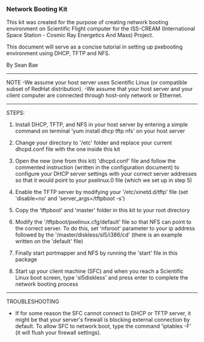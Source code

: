 ### Network Booting Kit
This kit was created for the purpose of creating network booting environment on Scientific Flight computer for the ISS-CREAM (International Space Station - Cosmic Ray Energetics And Mass) Project.

This document will serve as a concise tutorial in setting up pxebooting environment using DHCP, TFTP and NFS.

By Sean Bae

----

NOTE
-We assume your host server uses Scientific Linux (or compatible subset of RedHat distribution).
-We assume that your host server and your client computer are connected through host-only network or Ethernet.

----

STEPS:

1. Install DHCP, TFTP, and NFS in your host server by entering a simple command on terminal 'yum install dhcp tftp nfs' on your host server

2. Change your directory to '/etc' folder and replace your current dhcpd.conf file with the one inside this kit

3. Open the new (one from this kit) 'dhcpd.conf' file and follow the commented instruction (written in the configuration document) to configure your DHCP server settings with your correct server addresses so that it would point to your pxelinux.0 file (which we set up in step 5)

4. Enable the TFTP server by modifying your '/etc/xinetd.d/tftp' file (set 'disable=no' and 'server_args=/tftpboot -s')

5. Copy the 'tftpboot' and 'master' folder in this kit to your root directory

6. Modify the '/tftpboot/pxelinux.cfg/default' file so that NFS can point to the correct server. To do this, set 'nfsroot' parameter to your ip address followed by the '/master/diskless/sl5/i386/cd' (there is an example written on the 'default' file)

7. Finally start portmapper and NFS by running the 'start' file in this package

8. Start up your client machine (SFC) and when you reach a Scientific Linux boot screen, type 'sl5diskless' and press enter to complete the network booting process

----

TROUBLESHOOTING
- If for some reason the SFC cannot connect to DHCP or TFTP server, it might be that your server's firewall is blocking external connection by default. To allow SFC to network boot, type the command 'iptables -F' (it will flush your firewall settings).

